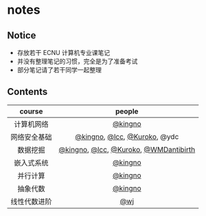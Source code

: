 # notes

## Notice

- 存放若干 ECNU 计算机专业课笔记
- 并没有整理笔记的习惯，完全是为了准备考试
- 部分笔记请了若干同学一起整理

## Contents

|    course    |                            people                            |
| :----------: | :----------------------------------------------------------: |
|  计算机网络  |           [@kingno](https://github.com/kingnobro)            |
| 网络安全基础 | [@kingno](https://github.com/kingnobro), [@lcc](https://github.com/LCC-ZURA), [@Kuroko](https://github.com/SuperKuroko), @ydc |
|   数据挖掘   | [@kingno](https://github.com/kingnobro), [@lcc](https://github.com/LCC-ZURA), [@Kuroko](https://github.com/SuperKuroko), [@WMDantibirth](https://github.com/WMDantibirth) |
|  嵌入式系统  |           [@kingno](https://github.com/kingnobro)            |
|   并行计算   |           [@kingno](https://github.com/kingnobro)            |
|   抽象代数   |           [@kingno](https://github.com/kingnobro)            |
| 线性代数进阶 |             [@wj](https://github.com/RmZeta2718)             |



